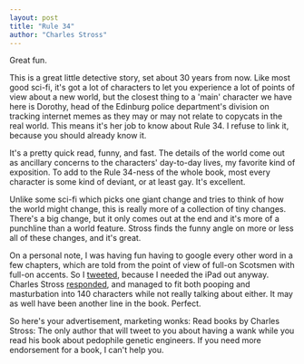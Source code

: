 ```yaml
---
layout: post
title: "Rule 34"
author: "Charles Stross"
---
```

Great fun.

This is a great little detective story, set about 30 years from now. Like most
good sci-fi, it's got a lot of characters to let you experience a lot of points
of view about a new world, but the closest thing to a 'main' character we have
here is Dorothy, head of the Edinburg police department's division on tracking
internet memes as they may or may not relate to copycats in the real world.
This means it's her job to know about Rule 34. I refuse to link it, because you
should already know it.

It's a pretty quick read, funny, and fast. The details of the world come out
as ancillary concerns to the characters' day-to-day lives, my favorite kind of
exposition. To add to the Rule 34-ness of the whole book, most every character
is some kind of deviant, or at least gay. It's excellent.

Unlike some sci-fi which picks one giant change and tries to think of how the
world might change, this is really more of a collection of tiny changes.
There's a big change, but it only comes out at the end and it's more of a
punchline than a world feature. Stross finds the funny angle on more or less
all of these changes, and it's great.

On a personal note, I was having fun having to google every other word in a few
chapters, which are told from the point of view of full-on Scotsmen with
full-on accents. So I
[tweeted](https://twitter.com/bhuga/status/265170138888814592), because I
needed the iPad out anyway. Charles Stross
[responded](https://twitter.com/cstross/status/265174558309502976), and managed
to fit both pooping and masturbation into 140 characters while not really
talking about either. It may as well have been another line in the book.
Perfect.

So here's your advertisement, marketing wonks: Read books by Charles Stross:
The only author that will tweet to you about having a wank while you read his
book about pedophile genetic engineers. If you need more endorsement for a
book, I can't help you.




